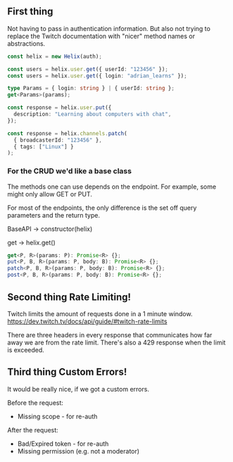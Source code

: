 ## First thing

Not having to pass in authentication information.
But also not trying to replace the Twitch documentation
with "nicer" method names or abstractions.

```typescript
const helix = new Helix(auth);
```

```typescript
const users = helix.user.get({ userId: "123456" });
const users = helix.user.get({ login: "adrian_learns" });
```

```typescript
type Params = { login: string } | { userId: string };
get<Params>(params);
```

```typescript
const response = helix.user.put({
  description: "Learning about computers with chat",
});
```

```typescript
const response = helix.channels.patch(
  { broadcasterId: "123456" },
  { tags: ["Linux"] }
);
```

### For the CRUD we'd like a base class

The methods one can use depends on the endpoint.
For example, some might only allow GET or PUT.

For most of the endpoints, the only difference is
the set off query parameters and the return type.

BaseAPI -> constructor(helix)

get -> helix.get()

```typescript
get<P, R>(params: P): Promise<R> {};
put<P, B, R>(params: P, body: B): Promise<R> {};
patch<P, B, R>(params: P, body: B): Promise<R> {};
post<P, B, R>(params: P, body: B): Promise<R> {};
```

## Second thing Rate Limiting!

Twitch limits the amount of requests done in a 1 minute window.
https://dev.twitch.tv/docs/api/guide/#twitch-rate-limits

There are three headers in every response that communicates how
far away we are from the rate limit. There's also a 429 response
when the limit is exceeded.

## Third thing Custom Errors!

It would be really nice, if we got a custom errors.

Before the request:

- Missing scope - for re-auth

After the request:

- Bad/Expired token - for re-auth
- Missing permission (e.g. not a moderator)

